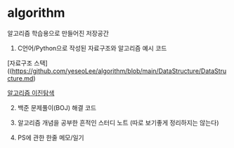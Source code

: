 # algorithm
알고리즘 학습용으로 만들어진 저장공간

1. C언어/Python으로 작성된 자료구조와 알고리즘 예시 코드

[자료구조 스택]((https://github.com/yeseoLee/algorithm/blob/main/DataStructure/DataStructure.md)

[알고리즘 이진탐색](https://velog.io/@yeseolee/%ED%8C%8C%EC%9D%B4%EC%8D%AC-%EC%95%8C%EA%B3%A0%EB%A6%AC%EC%A6%98-Binary-Search%EC%9D%B4%EB%B6%84%ED%83%90%EC%83%89)


2. 백준 문제풀이(BOJ) 해결 코드

3. 알고리즘 개념을 공부한 흔적인 스터디 노트 (따로 보기좋게 정리하지는 않는다)

4. PS에 관한 한줄 메모/일기



